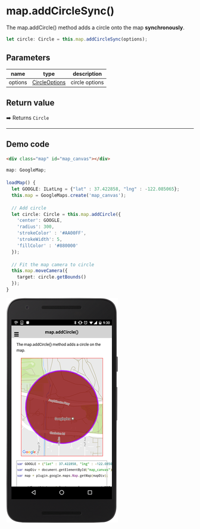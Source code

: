 # map.addCircleSync()

The map.addCircle() method adds a circle onto the map **synchronously**.

```typescript
let circle: Circle = this.map.addCircleSync(options);
```

## Parameters

name           | type                                             | description
---------------|--------------------------------------------------|---------------------------------------
options        | [CircleOptions](../../circleoptions/README.md)   | circle options

## Return value

:arrow_right: Returns `Circle`

----------------------------------------------------------------------------------------------------------


## Demo code

```html
<div class="map" id="map_canvas"></div>
```

```typescript
map: GoogleMap;

loadMap() {
  let GOOGLE: ILatLng = {"lat" : 37.422858, "lng" : -122.085065};
  this.map = GoogleMaps.create('map_canvas');

  // Add circle
  let circle: Circle = this.map.addCircle({
    'center': GOOGLE,
    'radius': 300,
    'strokeColor' : '#AA00FF',
    'strokeWidth': 5,
    'fillColor' : '#880000'
  });

  // Fit the map camera to circle
  this.map.moveCamera({
    target: circle.getBounds()
  });
}
```

![](image.png)
